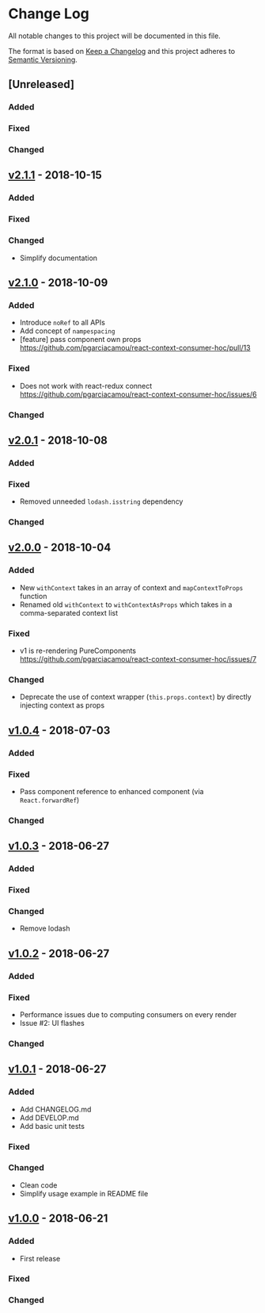 # Change Log
All notable changes to this project will be documented in this file.

The format is based on [Keep a Changelog](http://keepachangelog.com/)
and this project adheres to [Semantic Versioning](http://semver.org/).

## [Unreleased]
### Added
### Fixed
### Changed

## [v2.1.1](https://github.com/pgarciacamou/react-context-consumer-hoc/releases/tag/v2.1.1) - 2018-10-15
### Added
### Fixed
### Changed
- Simplify documentation

## [v2.1.0](https://github.com/pgarciacamou/react-context-consumer-hoc/releases/tag/v2.1.0) - 2018-10-09
### Added
- Introduce `noRef` to all APIs
- Add concept of `nampespacing`
- [feature] pass component own props https://github.com/pgarciacamou/react-context-consumer-hoc/pull/13
### Fixed
- Does not work with react-redux connect https://github.com/pgarciacamou/react-context-consumer-hoc/issues/6
### Changed

## [v2.0.1](https://github.com/pgarciacamou/react-context-consumer-hoc/releases/tag/v2.0.1) - 2018-10-08
### Added
### Fixed
- Removed unneeded `lodash.isstring` dependency
### Changed

## [v2.0.0](https://github.com/pgarciacamou/react-context-consumer-hoc/releases/tag/v2.0.0) - 2018-10-04
### Added
- New `withContext` takes in an array of context and `mapContextToProps` function
- Renamed old `withContext` to `withContextAsProps` which takes in a comma-separated context list
### Fixed
- v1 is re-rendering PureComponents https://github.com/pgarciacamou/react-context-consumer-hoc/issues/7
### Changed
- Deprecate the use of context wrapper (`this.props.context`) by directly injecting context as props

## [v1.0.4](https://github.com/pgarciacamou/react-context-consumer-hoc/releases/tag/v1.0.4) - 2018-07-03
### Added
### Fixed
- Pass component reference to enhanced component (via `React.forwardRef`)
### Changed

## [v1.0.3](https://github.com/pgarciacamou/react-context-consumer-hoc/releases/tag/v1.0.3) - 2018-06-27
### Added
### Fixed
### Changed
- Remove lodash

## [v1.0.2](https://github.com/pgarciacamou/react-context-consumer-hoc/releases/tag/v1.0.2) - 2018-06-27
### Added
### Fixed
- Performance issues due to computing consumers on every render
- Issue #2: UI flashes
### Changed

## [v1.0.1](https://github.com/pgarciacamou/react-context-consumer-hoc/releases/tag/v1.0.1) - 2018-06-27
### Added
- Add CHANGELOG.md
- Add DEVELOP.md
- Add basic unit tests
### Fixed
### Changed
- Clean code
- Simplify usage example in README file

## [v1.0.0](https://github.com/pgarciacamou/react-context-consumer-hoc/releases/tag/1.0.0) - 2018-06-21
### Added
- First release
### Fixed
### Changed
